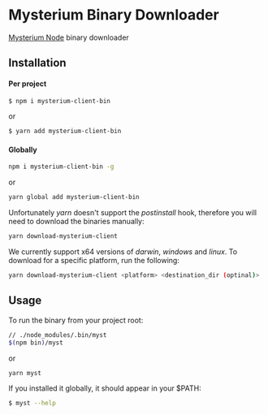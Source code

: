 # Mysterium Binary Downloader
[Mysterium Node](https://github.com/MysteriumNetwork/node) binary downloader

## Installation

#### Per project
```sh
$ npm i mysterium-client-bin
```

or

```sh
$ yarn add mysterium-client-bin
```

#### Globally
```sh
npm i mysterium-client-bin -g
```

or

```sh
yarn global add mysterium-client-bin
```

Unfortunately *yarn* doesn't support the *postinstall* hook, therefore you will need to download the binaries manually:

```sh
yarn download-mysterium-client
```

We currently support x64 versions of _darwin_, _windows_ and _linux_. To download for a specific platform, run the following:

```sh
yarn download-mysterium-client <platform> <destination_dir (optinal)>
```

## Usage
To run the binary from your project root:

```sh
// ./node_modules/.bin/myst
$(npm bin)/myst
```

or

```sh
yarn myst
```

If you installed it globally, it should appear in your $PATH:

```sh
$ myst --help
```

